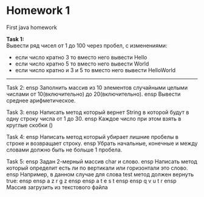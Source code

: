 # Homework 1
First java homework

**Task 1:**  
  Вывести ряд чисел от 1 до 100 через пробел, с изменениями:
  - если число кратно 3 то вместо него вывести Hello
  - если число кратно 5 то вместо него вывести World
  - если число кратно и 3 и 5 то вместо него вывести HelloWorld
---
Task 2:
ensp  Заполнить массив из 10 элементов случайными целыми числами от 10(включительно) до 20(включительно).
ensp  Вывести среднее арифметическое.

Task 3: 
ensp  Написать метод который вернет String в которой будут в одну строку числа от 1 до 30.
ensp  Каждое число при этом взять в круглые скобки ()
  
Task 4:
ensp  Написать метод который убирает лишние пробелы в строке и возвращает строку. 
ensp  Убрать начальные, конечные и между словами должно быть не больше 1 пробела.

Task 5:
ensp  Задан 2-мерный массив char и слово.
ensp  Написать метод который определит есть ли по вертикали или горизонтали это слово. 
ensp  Например, в данном случае для слова test метод должен вернуть true:
ensp ensp   a z r g z
ensp ensp   a t e s t
ensp ensp   q v u t r
ensp  Массив загрузить из текстового файла
